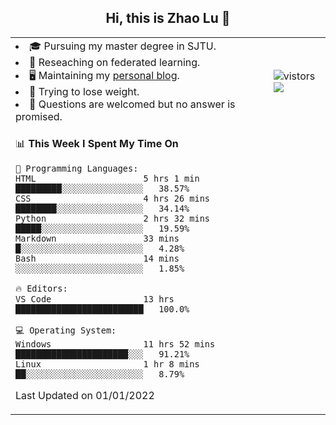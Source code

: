 <h2 align="center"> Hi, this is Zhao Lu 👋</h2>

<table style="overflow:hidden;">
    <tr> 
        <td>
            <li>🎓 Pursuing my master degree in SJTU.</li>
            <li>🌱 Reseaching on federated learning.</li>
            <li>🖥️ Maintaining my <a href="https://ifarewell.xyz">personal blog</a>.</li>
            <li>💪 Trying to lose weight.</li>
            <li>💬 Questions are welcomed but no answer is promised.</li> 
        </td>
        <td>
            <img src="https://visitor-badge.glitch.me/badge?page_id=ifarewell" alt="vistors" />
        <br>
          <img src="https://github-readme-stats.vercel.app/api?username=ifarewell&theme=graywhite&hide=prs,contribs&show_icons=true&hide_border=true&icon_color=CE1D2D&text_color=718096&bg_color=ffffff&hide_title=true" />
        </td>
    </tr>
    <tr>
        <td colspan="2">
            
<!--START_SECTION:waka-->
📊 **This Week I Spent My Time On** 

```text
💬 Programming Languages: 
HTML                     5 hrs 1 min         █████████░░░░░░░░░░░░░░░░   38.57% 
CSS                      4 hrs 26 mins       ████████░░░░░░░░░░░░░░░░░   34.14% 
Python                   2 hrs 32 mins       █████░░░░░░░░░░░░░░░░░░░░   19.59% 
Markdown                 33 mins             █░░░░░░░░░░░░░░░░░░░░░░░░   4.28% 
Bash                     14 mins             ░░░░░░░░░░░░░░░░░░░░░░░░░   1.85%

🔥 Editors: 
VS Code                  13 hrs              █████████████████████████   100.0%

💻 Operating System: 
Windows                  11 hrs 52 mins      ██████████████████████░░░   91.21% 
Linux                    1 hr 8 mins         ██░░░░░░░░░░░░░░░░░░░░░░░   8.79%

```


 Last Updated on 01/01/2022
<!--END_SECTION:waka-->
            
</td></tr>
</table>

